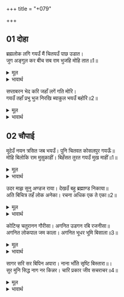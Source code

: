 +++
title = "+079"

+++


## 01 दोहा
ब्रह्मलोक लगि गयउँ मैं चितयउँ पाछ उडात।  
जुग अङ्गुल कर बीच सब राम भुजहि मोहि तात॥1॥  

<details><summary>मूल</summary>

ब्रह्मलोक लगि गयउँ मैं चितयउँ पाछ उडात।  
जुग अङ्गुल कर बीच सब राम भुजहि मोहि तात॥1॥  
</details>

<details><summary>भावार्थ</summary>

मैं ब्रह्मलोक तक गया और जब उडते हुए मैन्ने पीछे की ओर देखा, तो हे तात! श्री रामजी की भुजा में और मुझमें केवल दो ही अङ्गुल का बीच था॥1॥  
</details>

सप्ताबरन भेद करि जहाँ लगें गति मोरि।  
गयउँ तहाँ प्रभु भुज निरखि ब्याकुल भयउँ बहोरि॥2॥  

<details><summary>मूल</summary>

सप्ताबरन भेद करि जहाँ लगें गति मोरि।  
गयउँ तहाँ प्रभु भुज निरखि ब्याकुल भयउँ बहोरि॥2॥  
</details>

<details><summary>भावार्थ</summary>

सातों आवरणों को भेदकर जहाँ तक मेरी गति थी वहाँ तक मैं गया। पर वहाँ भी प्रभु की भुजा को (अपने पीछे) देखकर मैं व्याकुल हो गया॥2॥  
</details>





## 02 चौपाई
मूदेउँ नयन त्रसित जब भयउँ। पुनि चितवत कोसलपुर गयऊँ॥  
मोहि बिलोकि राम मुसुकाहीं। बिहँसत तुरत गयउँ मुख माहीं॥1॥  

<details><summary>मूल</summary>

मूदेउँ नयन त्रसित जब भयउँ। पुनि चितवत कोसलपुर गयऊँ॥  
मोहि बिलोकि राम मुसुकाहीं। बिहँसत तुरत गयउँ मुख माहीं॥1॥  
</details>

<details><summary>भावार्थ</summary>

जब मैं भयभीत हो गया, तब मैन्ने आँखें मूँद लीं। फिर आँखें खोलकर देखते ही अवधपुरी में पहुँच गया। मुझे देखकर श्री रामजी मुस्कुराने लगे। उनके हँसते ही मैं तुरन्त उनके मुख में चला गया॥1॥  
</details>

उदर माझ सुनु अण्डज राया। देखउँ बहु ब्रह्माण्ड निकाया॥  
अति बिचित्र तहँ लोक अनेका। रचना अधिक एक ते एका॥2॥  

<details><summary>मूल</summary>

उदर माझ सुनु अण्डज राया। देखउँ बहु ब्रह्माण्ड निकाया॥  
अति बिचित्र तहँ लोक अनेका। रचना अधिक एक ते एका॥2॥  
</details>

<details><summary>भावार्थ</summary>

हे पक्षीराज! सुनिए, मैन्ने उनके पेट में बहुत से ब्रह्माण्डों के समूह देखे। वहाँ (उन ब्रह्माण्डों में) अनेकों विचित्र लोक थे, जिनकी रचना एक से एक की बढकर थी॥2॥  
</details>

कोटिन्ह चतुरानन गौरीसा। अगनित उडगन रबि रजनीसा॥  
अगनित लोकपाल जम काला। अगनित भूधर भूमि बिसाला॥3॥  

<details><summary>मूल</summary>

कोटिन्ह चतुरानन गौरीसा। अगनित उडगन रबि रजनीसा॥  
अगनित लोकपाल जम काला। अगनित भूधर भूमि बिसाला॥3॥  
</details>

<details><summary>भावार्थ</summary>

करोडों ब्रह्माजी और शिवजी, अनगिनत तारागण, सूर्य और चन्द्रमा, अनगिनत लोकपाल, यम और काल, अनगिनत विशाल पर्वत और भूमि,॥3॥  
</details>

सागर सरि सर बिपिन अपारा। नाना भाँति सृष्टि बिस्तारा॥।  
सुर मुनि सिद्ध नाग नर किन्नर। चारि प्रकार जीव सचराचर॥4॥  

<details><summary>मूल</summary>

सागर सरि सर बिपिन अपारा। नाना भाँति सृष्टि बिस्तारा॥।  
सुर मुनि सिद्ध नाग नर किन्नर। चारि प्रकार जीव सचराचर॥4॥  
</details>

<details><summary>भावार्थ</summary>

असङ्ख्य समुद्र, नदी, तालाब और वन तथा और भी नाना प्रकार की सृष्टि का विस्तार देखा। देवता, मुनि, सिद्ध, नाग, मनुष्य, किन्नर तथा चारों प्रकार के जड और चेतन जीव देखे॥4॥  
</details>

